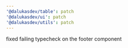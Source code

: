 ```yaml
---
'@dalukasdev/table': patch
'@dalukasdev/ui': patch
'@dalukasdev/utils': patch
---
```


fixed failing typecheck on the footer component
